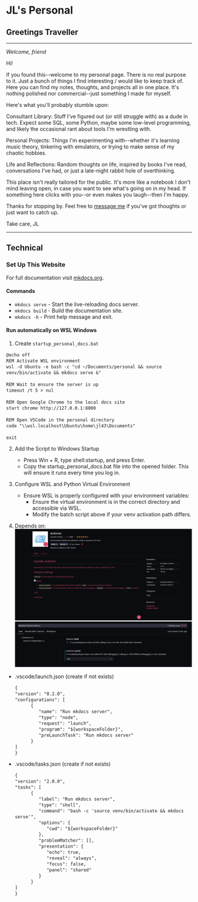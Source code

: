# JL's Personal

## Greetings Traveller

---

*Welcome, friend*

Hi! 

If you found this--welcome to my personal page. There is no real purpose to it. Just a bunch of things I find interesting / would like to keep track of. Here you can find my notes, thoughts, and projects all in one place. It's nothing polished nor commercial--just something I made for myself.

Here's what you'll probably stumble upon:

Consultant Library: Stuff I've figured out (or still struggle with) as a dude in tech. Expect some SQL, some Python, maybe some low-level programming, and likely the occasional rant about tools I'm wrestling with.

Personal Projects: Things I'm experimenting with--whether it's learning music theory, tinkering with emulators, or trying to make sense of my chaotic hobbies.

Life and Reflections: Random thoughts on life, inspired by books I've read, conversations I've had, or just a late-night rabbit hole of overthinking.

This place isn't really tailored for the public. 
It's more like a notebook I don't mind leaving open, 
in case you want to see what's going on in my head. 
If something here clicks with you--or even makes you laugh--then I'm happy.

Thanks for stopping by. Feel free to [message me](mailto:joseluisreyes43@gmail.com) if you've got thoughts or just want to catch up.

Take care,
JL

---

## Technical

### Set Up This Website

For full documentation visit [mkdocs.org](https://www.mkdocs.org).

#### Commands

* `mkdocs serve` - Start the live-reloading docs server.
* `mkdocs build` - Build the documentation site.
* `mkdocs -h` - Print help message and exit.

#### Run automatically on WSL Windows

1. Create `startup_personal_docs.bat`
   
```
@echo off
REM Activate WSL environment
wsl -d Ubuntu -e bash -c "cd ~/Documents/personal && source venv/bin/activate && mkdocs serve &"

REM Wait to ensure the server is up
timeout /t 5 > nul

REM Open Google Chrome to the local docs site
start chrome http://127.0.0.1:8000

REM Open VSCode in the personal directory
code "\\wsl.localhost\Ubuntu\home\jl43\Documents"

exit
```

2. Add the Script to Windows Startup
   - Press Win + R, type shell:startup, and press Enter.
   - Copy the startup_personal_docs.bat file into the opened folder. This will ensure it runs every time you log in.

3. Configure WSL and Python Virtual Environment
   - Ensure WSL is properly configured with your environment variables:
     - Ensure the virtual environment is in the correct directory and accessible via WSL.
     - Modify the batch script above if your venv activation path differs.
4. Depends on: ![alt text](index_asset1.png) ![alt text](index_asset2.png)
- .vscode/launch.json
  (create if not exists)
   ```
   {
   "version": "0.2.0",
   "configurations": [
         {
            "name": "Run mkdocs server",
            "type": "node",
            "request": "launch",
            "program": "${workspaceFolder}",
            "preLaunchTask": "Run mkdocs server"
         }
   ]
   }
   ```
- .vscode/tasks.json
  (create if not exists)
   ```
   {
   "version": "2.0.0",
   "tasks": [
         {
            "label": "Run mkdocs server",
            "type": "shell",
            "command": "bash -c 'source venv/bin/activate && mkdocs serve'",
            "options": {
               "cwd": "${workspaceFolder}"
            },
            "problemMatcher": [],
            "presentation": {
               "echo": true,
               "reveal": "always",
               "focus": false,
               "panel": "shared"
            }
         }
   ]
   }
   ```